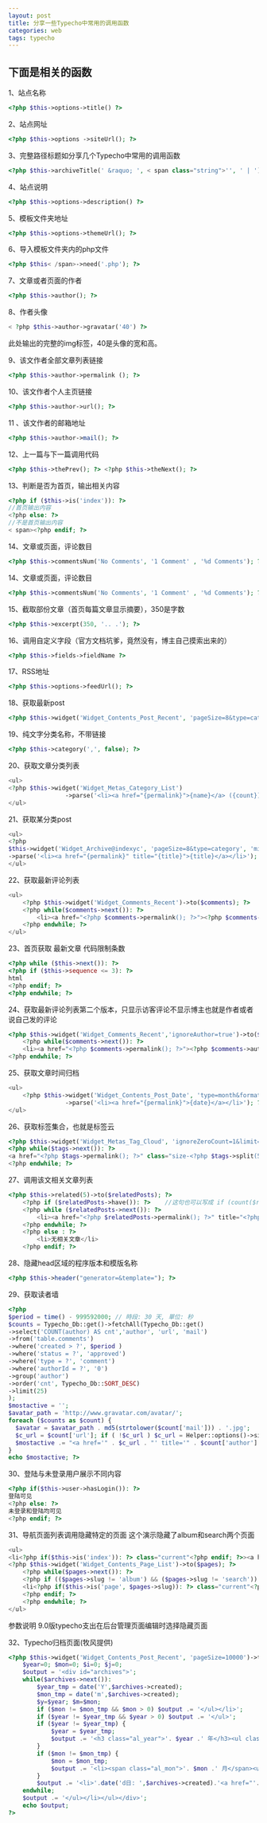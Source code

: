 ```yaml
---
layout: post
title: 分享一些Typecho中常用的调用函数
categories: web
tags: typecho
---
```


## 下面是相关的函数

1、站点名称

```php
<?php $this->options->title() ?>
```

2、站点网址

```php
<?php $this->options ->siteUrl(); ?>
```

3、完整路径标题如分享几个Typecho中常用的调用函数

```php
<?php $this->archiveTitle(' &raquo; ', < span class="string">'', ' | '); ?><?php $this ->options->title(); ?>
```

<!-- more -->

4、站点说明

```php
<?php $this->options->description() ?>
```

5、模板文件夹地址

```php
<?php $this->options->themeUrl(); ?>
```

6、导入模板文件夹内的php文件

```php
<?php $this< /span>->need('.php'); ?> 
```

7、文章或者页面的作者

```php
<?php $this->author(); ?>
```

8、作者头像

```php
< ?php $this->author->gravatar('40') ?>
```

此处输出的完整的img标签，40是头像的宽和高。

9、该文作者全部文章列表链接

```php
<?php $this->author->permalink (); ?>
```

10、该文作者个人主页链接

```php
<?php $this->author->url(); ?>
```

11 、该文作者的邮箱地址

```php
<?php $this->author->mail(); ?>
```

12、上一篇与下一篇调用代码

```php
<?php $this->thePrev(); ?> <?php $this->theNext(); ?>
```

13、判断是否为首页，输出相关内容

```php
<?php if ($this->is('index')): ?>
//首页输出内容
<?php else: ?>
//不是首页输出内容
< span><?php endif; ?>
```

14、文章或页面，评论数目

```php
<?php $this->commentsNum('No Comments', '1 Comment' , '%d Comments'); ?>
```

14、文章或页面，评论数目

```php
<?php $this->commentsNum('No Comments', '1 Comment' , '%d Comments'); ?>
```

15、截取部份文章（首页每篇文章显示摘要），350是字数

```php
<?php $this->excerpt(350, '.. .'); ?>
```

16、调用自定义字段（官方文档坑爹，竟然没有，博主自己摸索出来的）

```php
<?php $this->fields->fieldName ?>
```

17、RSS地址

```php
<?php $this->options->feedUrl(); ?>
```

18、获取最新post

```php
<?php $this->widget('Widget_Contents_Post_Recent', 'pageSize=8&type=category')->parse('<li><a href="{permalink}">{title}</a></li>'); ?>
```

19、纯文字分类名称，不带链接

```php
<?php $this->category(',', false); ?>
```

20、获取文章分类列表

```php
<ul>
<?php $this->widget('Widget_Metas_Category_List')
                ->parse('<li><a href="{permalink}">{name}</a> ({count})</li>'); ?>
</ul>
```

21、获取某分类post

```php
<ul>
<?php 
$this->widget('Widget_Archive@indexyc', 'pageSize=8&type=category', 'mid=1')
->parse('<li><a href="{permalink}" title="{title}">{title}</a></li>'); ?>
</ul>
```

22、获取最新评论列表

```php
<ul>
    <?php $this->widget('Widget_Comments_Recent')->to($comments); ?>
    <?php while($comments->next()): ?>
        <li><a href="<?php $comments->permalink(); ?>"><?php $comments->author(false); ?></a>: <?php $comments->excerpt(50, '...'); ?></li>
    <?php endwhile; ?>
</ul>
```

23、首页获取 最新文章 代码限制条数

```php
<?php while ($this->next()): ?>
<?php if ($this->sequence <= 3): ?>
html
<?php endif; ?>
<?php endwhile; ?>
```

24、获取最新评论列表第二个版本，只显示访客评论不显示博主也就是作者或者说自己发的评论

```php
<?php $this->widget('Widget_Comments_Recent','ignoreAuthor=true')->to($comments); ?>
    <?php while($comments->next()): ?>
    <li><a href="<?php $comments->permalink(); ?>"><?php $comments->author(false); ?></a>: <?php $comments->excerpt(50, '...'); ?></li>
<?php endwhile; ?>
```

25、获取文章时间归档

```php
<ul>
    <?php $this->widget('Widget_Contents_Post_Date', 'type=month&format=F Y')
                ->parse('<li><a href="{permalink}">{date}</a></li>'); ?>
</ul>
```

26、获取标签集合，也就是标签云

```php
<?php $this->widget('Widget_Metas_Tag_Cloud', 'ignoreZeroCount=1&limit=28')->to($tags); ?>
<?php while($tags->next()): ?>
<a href="<?php $tags->permalink(); ?>" class="size-<?php $tags->split(5, 10, 20, 30); ?>"><?php $tags->name(); ?></a>
<?php endwhile; ?>
```

27、调用该文相关文章列表

```php
<?php $this->related(5)->to($relatedPosts); ?>
    <?php if ($relatedPosts->have()): ?>    //这句也可以写成 if (count($relatedPosts->stack))
    <?php while ($relatedPosts->next()): ?>
        <li><a href="<?php $relatedPosts->permalink(); ?>" title="<?php $relatedPosts->title(); ?>"><?php $relatedPosts->title(); ?></a></li>
    <?php endwhile; ?>
    <?php else : ?>
        <li>无相关文章</li>
    <?php endif; ?>
```

28、隐藏head区域的程序版本和模版名称

```php
<?php $this->header("generator=&template="); ?>
```

29、获取读者墙

```php
<?php
$period = time() - 999592000; // 時段: 30 天, 單位: 秒
$counts = Typecho_Db::get()->fetchAll(Typecho_Db::get()
->select('COUNT(author) AS cnt','author', 'url', 'mail')
->from('table.comments')
->where('created > ?', $period )
->where('status = ?', 'approved')
->where('type = ?', 'comment')
->where('authorId = ?', '0')
->group('author')
->order('cnt', Typecho_Db::SORT_DESC)
->limit(25)
);
$mostactive = '';
$avatar_path = 'http://www.gravatar.com/avatar/';
foreach ($counts as $count) {
  $avatar = $avatar_path . md5(strtolower($count['mail'])) . '.jpg';
  $c_url = $count['url']; if ( !$c_url ) $c_url = Helper::options()->siteUrl;
  $mostactive .= "<a href='" . $c_url . "' title='" . $count['author'] . " (参与" . $count['cnt'] . "次互动)' target='_blank'><img src='" . $avatar . "' alt='" . $count['author'] . "的头像' class='avatar' width='32' height='32' /></a>\n";
}
echo $mostactive; ?>
```

30、登陆与未登录用户展示不同内容

```php
<?php if($this->user->hasLogin()): ?>
登陆可见
<?php else: ?>
未登录和登陆均可见
<?php endif; ?>
```

31、导航页面列表调用隐藏特定的页面 这个演示隐藏了album和search两个页面

```php
<ul>
<li<?php if($this->is('index')): ?> class="current"<?php endif; ?>><a href="<?php $this->options->siteUrl(); ?>">主页</a></li>
<?php $this->widget('Widget_Contents_Page_List')->to($pages); ?>
    <?php while($pages->next()): ?>
    <?php if (($pages->slug != 'album') && ($pages->slug != 'search')): ?>
    <li<?php if($this->is('page', $pages->slug)): ?> class="current"<?php endif; ?>><a href="<?php $pages->permalink(); ?>" title="<?php $pages->title(); ?>"><?php $pages->title(); ?></a></li>
    <?php endif; ?>
    <?php endwhile; ?>
</ul>
```

参数说明
9.0版typecho支出在后台管理页面编辑时选择隐藏页面

32、Typecho归档页面(牧风提供)

```php
<?php $this->widget('Widget_Contents_Post_Recent', 'pageSize=10000')->to($archives);
    $year=0; $mon=0; $i=0; $j=0;
    $output = '<div id="archives">';
    while($archives->next()):
        $year_tmp = date('Y',$archives->created);
        $mon_tmp = date('m',$archives->created);
        $y=$year; $m=$mon;
        if ($mon != $mon_tmp && $mon > 0) $output .= '</ul></li>';
        if ($year != $year_tmp && $year > 0) $output .= '</ul>';
        if ($year != $year_tmp) {
            $year = $year_tmp;
            $output .= '<h3 class="al_year">'. $year .' 年</h3><ul class="al_mon_list">'; //输出年份
        }
        if ($mon != $mon_tmp) {
            $mon = $mon_tmp;
            $output .= '<li><span class="al_mon">'. $mon .' 月</span><ul class="al_post_list">'; //输出月份
        }
        $output .= '<li>'.date('d日: ',$archives->created).'<a href="'.$archives->permalink .'">'. $archives->title .'</a> <em>('. $archives->commentsNum.')</em></li>'; //输出文章日期和标题
    endwhile;
    $output .= '</ul></li></ul></div>';
    echo $output;
?>
```
